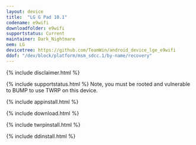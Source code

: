 ```yaml
---
layout: device
title:  "LG G Pad 10.1"
codename: e9wifi
downloadfolder: e9wifi
supportstatus: Current
maintainer: Dark_Nightmare
oem: LG
devicetree: https://github.com/TeamWin/android_device_lge_e9wifi
ddof: "/dev/block/platform/msm_sdcc.1/by-name/recovery"
---
```


{% include disclaimer.html %}

{% include supportstatus.html %}
Note, you must be rooted and vulnerable to BUMP to use TWRP on this device.

{% include appinstall.html %}

{% include download.html %}

{% include twrpinstall.html %}

{% include ddinstall.html %}
